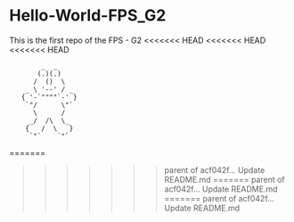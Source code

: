 # Hello-World-FPS_G2
This is the first repo of the FPS - G2
<<<<<<< HEAD
<<<<<<< HEAD
<<<<<<< HEAD

            _  _
           (.)(.)
          /  ()  \
        _ \ '--' / _
       { '-`""""`-' }
        `"/      \"`
          \      /
         _/  /\  \_
        {   /  \   }
         `"`    `"`
=======
>>>>>>> parent of acf042f... Update README.md
=======
>>>>>>> parent of acf042f... Update README.md
=======
>>>>>>> parent of acf042f... Update README.md
